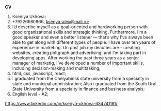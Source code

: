 **CV**

1. Kseniya Ukhova;
2. +79226980866, ksenya-alex@mail.ru;
3. I’d describe myself as a goal-oriented and hardworking person with good organizational  skills and strategic thinking. Furthermore, I’m a good speaker and even a better listener  — that’s why I’ve always been able to get along with different types of people. 
I have over ten years of experience in marketing.
On past job my deauties are - creating websites, creating poltgraph and advertising, and I’m taking part in developing apps.
After working the past three years as a senjor manager of marketig, I’ve developed a number of important skills, including decision-making and multitasking;
4. html, css, javascript, react;
5. I graduated from the Chelyabinsk state university from a specialty in state and municipal administration;
Also i graduated from the South Ural State University from a specialty in finance and business analysis;
6. English level - A2;

https://www.linkedin.com/in/ksenya-ukhova-634741181/


